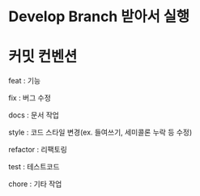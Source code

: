 # Develop Branch 받아서 실행

# 커밋 컨벤션

feat : 기능

fix : 버그 수정

docs : 문서 작업

style : 코드 스타일 변경(ex. 들여쓰기, 세미콜론 누락 등 수정)

refactor : 리팩토링

test : 테스트코드

chore : 기타 작업
